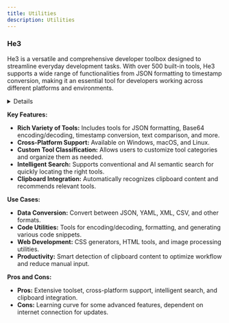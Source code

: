 ```yaml
---
title: Utilities
description: Utilities
---
```


### He3

He3 is a versatile and comprehensive developer toolbox designed to streamline everyday development tasks. With over 500 built-in tools, He3 supports a wide range of functionalities from JSON formatting to timestamp conversion, making it an essential tool for developers working across different platforms and environments.

<details>

**URL:** https://he3.app/en/

**Authors:** `He3, Inc.`

**Integration:**
- **Platforms Supported:** Windows, macOS, Linux
- **API Documentation:** [He3 API Documentation](https://docs.he3app.com)

**Community and Support:**
- **Support Channels:** Help Center, Email Support, GitHub Community
- **Community:** Active user forums and social media groups.

</details>

**Key Features:**
- **Rich Variety of Tools:** Includes tools for JSON formatting, Base64 encoding/decoding, timestamp conversion, text comparison, and more.
- **Cross-Platform Support:** Available on Windows, macOS, and Linux.
- **Custom Tool Classification:** Allows users to customize tool categories and organize them as needed.
- **Intelligent Search:** Supports conventional and AI semantic search for quickly locating the right tools.
- **Clipboard Integration:** Automatically recognizes clipboard content and recommends relevant tools.

**Use Cases:**
- **Data Conversion:** Convert between JSON, YAML, XML, CSV, and other formats.
- **Code Utilities:** Tools for encoding/decoding, formatting, and generating various code snippets.
- **Web Development:** CSS generators, HTML tools, and image processing utilities.
- **Productivity:** Smart detection of clipboard content to optimize workflow and reduce manual input.

**Pros and Cons:**
- **Pros:** Extensive toolset, cross-platform support, intelligent search, and clipboard integration.
- **Cons:** Learning curve for some advanced features, dependent on internet connection for updates.

<LinkCard title="Visit He3" href="https://he3.app/en/" />
